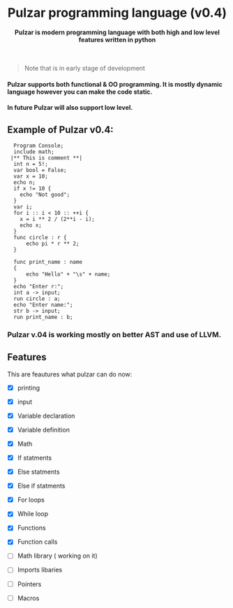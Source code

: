 <h1 align = 'center'> Pulzar programming language (v0.4)</h1>

<div align="center">
  <strong>Pulzar is modern  programming language with both high and low level features written in python</strong>
</div>
<br><br>

> Note that  is in early stage of development

#### Pulzar supports both functional & OO programming. It is mostly dynamic language however you can make the code static.
#### In future Pulzar will also support low level.

## Example of Pulzar v0.4:
```pulzar
  Program Console;
  include math;
 |** This is comment **|
  int n = 5!;
  var bool = False;
  var x = 10;
  echo n;
  if x != 10 {
    echo "Not good";
  }
  var i;
  for i :: i < 10 :: ++i {
    x = i ** 2 / (2**i - i);
    echo x;
  }
  func circle : r { 
      echo pi * r ** 2;
  }

  func print_name : name 
  {
      echo "Hello" + "\s" + name;
  }
  echo "Enter r:";
  int a -> input;
  run circle : a;
  echo "Enter name:";
  str b -> input;
  run print_name : b;
```
### Pulzar v.04 is working mostly on better AST and use of LLVM.


## Features

This are feautures what pulzar can do now:
- [x] printing
- [x] input
- [x] Variable declaration 
- [x] Variable definition
- [x] Math 
- [x] If statments
- [x] Else statments
- [x] Else if statments
- [x] For loops
- [x] While loop
- [x] Functions 
- [x] Function calls 
- [ ] Math library ( working on it)
- [ ] Imports libaries
- [ ] Pointers
- [ ] Macros

